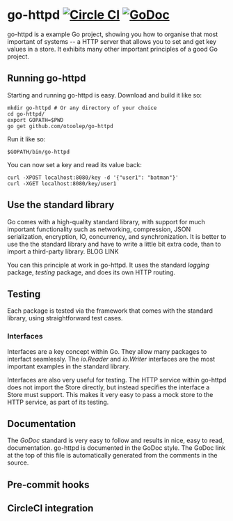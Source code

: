 go-httpd [![Circle CI](https://circleci.com/gh/otoolep/go-httpd/tree/master.svg?style=svg)](https://circleci.com/gh/otoolep/go-httpd/tree/master) [![GoDoc](https://godoc.org/github.com/otoolep/go-httpd?status.png)](https://godoc.org/github.com/otoolep/go-httpd)
======

go-httpd is a example Go project, showing you how to organise that most important of systems -- a HTTP server that allows you to set and get key values in a store. It exhibits many other important principles of a good Go project.

## Running go-httpd
Starting and running go-httpd is easy. Download and build it like so:

```
mkdir go-httpd # Or any directory of your choice
cd go-httpd/
export GOPATH=$PWD
go get github.com/otoolep/go-httpd
```

Run it like so:

```
$GOPATH/bin/go-httpd
```

You can now set a key and read its value back:

```
curl -XPOST localhost:8080/key -d '{"user1": "batman"}'
curl -XGET localhost:8080/key/user1
```

## Use the standard library
Go comes with a high-quality standard library, with support for much important functionality such as networking, compression, JSON serialization, encryption, IO, concurrency, and synchronization. It is better to use the the standard library and have to write a little bit extra code, than to import a third-party library. BLOG LINK

You can this principle at work in go-httpd. It uses the standard _logging_ package, _testing_ package, and does its own HTTP routing.

## Testing
Each package is tested via the framework that comes with the standard library, using straightforward test cases.

### Interfaces
Interfaces are a key concept within Go. They allow many packages to interfact seamlessly. The _io.Reader_ and _io.Writer_ interfaces are the most important examples in the standard library.

Interfaces are also very useful for testing. The HTTP service within go-httpd does not import the Store directly, but instead specifies the interface a Store must support. This makes it very easy to pass a mock store to the HTTP service, as part of its testing.

## Documentation
The _GoDoc_ standard is very easy to follow and results in nice, easy to read, documentation. go-httpd is documented in the GoDoc style. The GoDoc link at the top of this file is automatically generated from the comments in the source.

## Pre-commit hooks

## CircleCI integration
